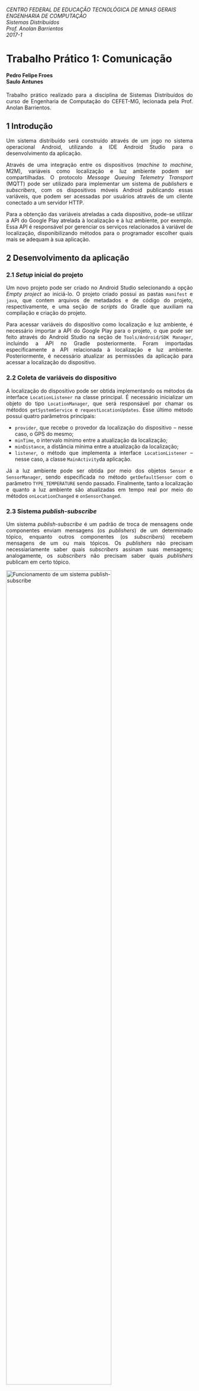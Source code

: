 ###### CENTRO FEDERAL DE EDUCAÇÃO TECNOLÓGICA DE MINAS GERAIS <br> ENGENHARIA DE COMPUTAÇÃO <br> Sistemas Distribuídos <br> Prof. Anolan Barrientos <br> 2017-1

# Trabalho Prático 1: Comunicação

#### Pedro Felipe Froes <br> Saulo Antunes

<div align="justify">

Trabalho prático realizado para a disciplina de Sistemas Distribuídos do curso de Engenharia de Computação do CEFET-MG, lecionada pela Prof. Anolan Barrientos.

## 1 Introdução

Um sistema distribuído será construído através de um jogo no sistema operacional Android, utilizando a IDE Android Studio para o desenvolvimento da aplicação.

Através de uma integração entre os dispositivos (_machine to machine_, M2M), variáveis como localização e luz ambiente podem ser compartilhadas. O protocolo _Message Queuing Telemetry Transport_ (MQTT) pode ser utilizado para implementar um sistema de _publishers_ e _subscribers_, com os dispositivos móveis Android publicando essas variáveis, que podem ser acessadas por usuários através de um cliente conectado a um servidor HTTP.

Para a obtenção das variáveis atreladas a cada dispositivo, pode-se utilizar a API do Google Play atrelada à localização e à luz ambiente, por exemplo. Essa API é responsável por gerenciar os serviços relacionados à variável de localização, disponibilizando métodos para o programador escolher quais mais se adequam à sua aplicação.

## 2 Desenvolvimento da aplicação

### 2.1 _Setup_ inicial do projeto

Um novo projeto pode ser criado no Android Studio selecionando a opção _Empty project_ ao iniciá-lo. O projeto criado possui as pastas `manifest` e `java`, que contem arquivos de metadados e de código do projeto, respectivamente, e uma seção de _scripts_ do Gradle que auxiliam na compilação e criação do projeto.

Para acessar variáveis do dispositivo como localização e luz ambiente, é necessário importar a API do Google Play para o projeto, o que pode ser feito através do Android Studio na seção de `Tools/Android/SDK Manager`, incluindo a API no Gradle posteriormente. Foram importadas especificamente a API relacionada à localização e luz ambiente. Posteriormente, é necessário atualizar as permissões da aplicação para acessar a localização do dispositivo.

### 2.2 Coleta de variáveis do dispositivo

A localização do dispositivo pode ser obtida implementando os métodos da interface `LocationListener` na classe principal. É necessário inicializar um objeto do tipo `LocationManager`, que será responsável por chamar os métodos `getSystemService` e `requestLocationUpdates`. Esse último método possui quatro parâmetros principais:

* `provider`, que recebe o provedor da localização do dispositivo – nesse caso, o GPS do mesmo;
* `minTime`, o intervalo mínimo entre a atualização da localização;
* `minDistance`, a distância mínima entre a atualização da localização;
* `listener`, o método que implementa a interface `LocationListener` – nesse caso, a classe `MainActivity`da aplicação.

Já a luz ambiente pode ser obtida por meio dos objetos `Sensor` e `SensorManager`, sendo especificada no método `getDefaultSensor` com o parâmetro `TYPE_TEMPERATURE` sendo passado. Finalmente, tanto a localização e quanto a luz ambiente são atualizadas em tempo real por meio do métodos `onLocationChanged` e `onSensorChanged`.

### 2.3 Sistema _publish-subscribe_

Um sistema _publish-subscribe_ é um padrão de troca de mensagens onde componentes enviam mensagens (os _publishers_) de um determinado tópico, enquanto outros componentes (os _subscribers_) recebem mensagens de um ou mais tópicos. Os _publishers_ não precisam necessiariamente saber quais _subscribers_ assinam suas mensagens; analogamente, os _subscribers_ não precisam saber quais _publishers_ publicam em certo tópico.

<img src="relatorio/img/mqtt-funcionamento.png" alt="Funcionamento de um sistema publish-subscribe" style="width: 75%;"/>

###### Figura 1 – Esquema de funcionamento de um sistema _publish-subscribe_.

Nesse trabalho, os _publishers_ correspondem aos dispositivos móveis, que atualizam um cliente HTML com variáveis como localização e luz ambiente, por exemplo, em tempo real por meio de um Broker MQTT. O Broker é responsável por distribuir as variáveis para clientes interessados de acordo com o tópico da mensagem.

O Broker MQTT será implementado através de uma biblioteca _open-source_ em JavaScript, a MQTT.js, cuja instalação dá-se por meio do Node Package Manager (NPM). A MQTT.js fará o papel do Broker, distribuindo as informações das variáveis para quem tiver assinado para receber.

### 2.4 Cliente HTML e envio das variáveis

O cliente HTML foi construído por meio de HTML, CSS e da biblioteca em JavaScript Mows, que é implementada em conjunto com a MQTT.js, criando um canal com o Broker através do protocolo Websocket na porta `8080`. Portanto, o cliente web utiliza o Websocket para se conectar no Broker, enquanto os dispositivos Android utilizam o protocolo MQTT. Esses dispositivos podem mandar suas variáveis na forma de mensagem através da URL `ws://iot.eclipse.org:80/ws` para a porta `1883`, enviando uma mensagem e o tópico a qual ela pertence, como mostrado no código abaixo:

```
public void sendMessage(String topic, String message) {
	try {
		MQTT mqtt = new MQTT();
		mqtt.setHost("iot.eclipse.org", 1883);
		BlockingConnection connection = mqtt.blockingConnection();
		connection.connect();
		connection.publish(topic, message.getBytes(), QoS.AT_LEAST_ONCE, false);
	} catch (Exception e) {
		e.printStackTrace();
	}
}
```

No cliente, primeiramente o usuário deve-se conectar ao endereço do Broker MQTT no websocket. Após isso, ele pode escolher qual tópico deseja assinar, e as mensagens desse tópico chegarão em tempo real para o usuário. Também é possível que o usuário deixe de assinar um tópico se ele quiser.

<img src="relatorio/img/client-1.png" alt="Cliente HTML conectado ao Broker MQTT" style="width: 75%; box-shadow: 1px 1px 10px 0 rgba(0,0,0,255);"/>

###### Figura 2 – Cliente HTML conectado ao Broker MQTT, porém sem nenhuma mensagem.

## 3 Resultados

Pode-se utilizar a aplicação através de um emulador de Android ou no próprio dispositivo. Utilizando em um emulador, deve-se utilizar um simulador de sensores para captar alguma leitura. Para utilizar em um dispositivo, basta abrir a aplicação que tanto a localização quanto a luz ambiente serão atualizadas em tempo real, enviando seus valores para o cliente HTML.

No cliente HTML, o tópico escolhido tem suas mensagens exibidas em tempo real. A medida que a localização é atualizada, o cliente é atualizado com a localização de um _publisher_ conforme mostrado na Figura 3:

<img src="relatorio/img/client-2.png" alt="Cliente HTML conectado ao Broker" style="width: 75%; box-shadow: 1px 1px 10px 0 rgba(0,0,0,255);"/>

###### Figura 3 – Cliente conectado ao Broker recebendo atualizações no tópico `sd`.

Entre algumas dificuldades encontradas, está a disponibilidade de sensores no hardware de dispositivos Android. Por exemplo, alguns dispositivos não possuíam sensores de temperatura, pressão, etc. Não existe uma lista de quais hardwares possuem quais sensores, de modo que essa dificuldade foi superada através de experimentação (verificou-se se o sensor estava presente testando sua leitura na aplicação).

## Referências

<div align="left">

_**Android Developers**: Getting the Last Known Location_. Disponível em: <https://developer.android.com/training/location/retrieve-current.html>. Acesso em: 20, Mar, 2017.

_**Google API for Android**: Sensors Overview_. Disponível em: <https://developer.android.com/guide/topics/sensors/sensors_overview.html>. Acesso em: 15, Abr, 2017.

_**Google API for Android**: Set Up Google Play Services_. Disponível em: <https://developers.google.com/android/guides/setup>. Acesso em: 20, Mar, 2017.

_**TechLoveJump**: Android Tutorials. Android GPS – Location Manager Tutorial_. Disponível em: <http://techlovejump.com/android-gps-location-manager-tutorial/>. Acesso em: 20, Mar, 2017.